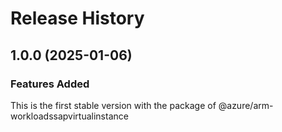# Release History
    
## 1.0.0 (2025-01-06)

### Features Added

This is the first stable version with the package of @azure/arm-workloadssapvirtualinstance
